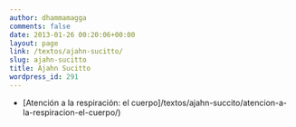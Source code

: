 ```yaml
---
author: dhammamagga
comments: false
date: 2013-01-26 00:20:06+00:00
layout: page
link: /textos/ajahn-sucitto/
slug: ajahn-sucitto
title: Ajahn Sucitto
wordpress_id: 291
---
```



	
  * [Atención a la respiración: el cuerpo]/textos/ajahn-succito/atencion-a-la-respiracion-el-cuerpo/)


